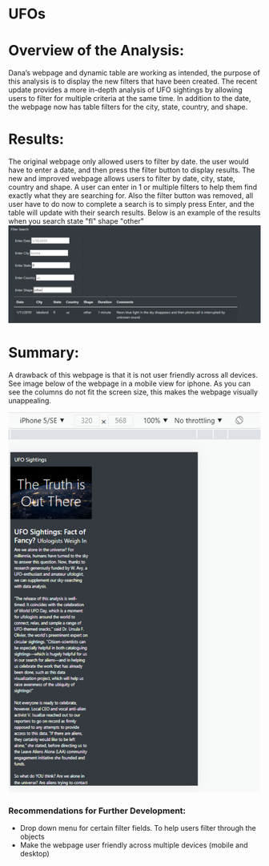 # UFOs

# Overview of the Analysis:
Dana’s webpage and dynamic table are working as intended, the purpose of this analysis is to display the new filters that have been created. The recent update provides a more in-depth analysis of UFO sightings by allowing users to filter for multiple criteria at the same time. In addition to the date, the webpage now has table filters for the city, state, country, and shape.

# Results:

The original webpage only allowed users to filter by date. the user would have to enter a date, and then press the filter button to display results. The new and improved webpage allows users to filter by date, city, state, country and shape. A user can enter in 1 or multiple filters to help them find exactly what they are searching for. Also the filter button was removed, all user have to do now to complete a search is to simply press Enter, and the table will update with their search results. 
Below is an example of the results when you search state "fl" shape "other"
![Output](static/images/results.PNG)

# Summary:
A drawback of this webpage is that it is not user friendly across all devices. See image below of the webpage in a mobile view for iphone. As you can see the columns do not fit the screen size, this makes the webpage visually unappealing.

![Output](static/images/device.PNG)

### Recommendations for Further Development:
- Drop down menu for certain filter fields. To help users filter through the objects
- Make the webpage user friendly across multiple devices (mobile and desktop)
